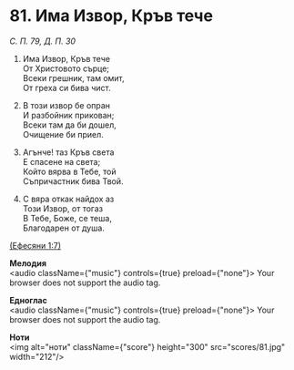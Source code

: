 # 81. Има Извор, Кръв тече  

*С. П. 79, Д. П. 30*  

1. Има Извор, Кръв тече  
От Христовото сърце;  
Всеки грешник, там омит,  
От греха си бива чист.  

2. В този извор бе опран  
И разбойник прикован;  
Всеки там да би дошел,  
Очищение би приел.  

3. Агънче! таз Кръв света  
Е спасене на света;  
Който вярва в Тебе, той  
Съпричастник бива Твой.  

4. С вяра откак найдох аз  
Този Извор, от тогаз  
В Тебе, Боже, се теша,  
Благодарен от душа.  

[(Ефесяни 1:7)](http://biblia.bg/index.php?k=56&g=1&s=7)  

__Мелодия__  
<audio className={"music"} controls={true} preload={"none"}><source src="mp3/81.mp3" type="audio/mpeg"/>
Your browser does not support the audio tag.
</audio>  

__Едноглас__  
<audio className={"music"} controls={true} preload={"none"}><source src="transp/81.mp3" type="audio/mpeg"/>
Your browser does not support the audio tag.
</audio>  

__Ноти__  
<img alt="ноти" className={"score"} height="300" src="scores/81.jpg" width="212"/>
